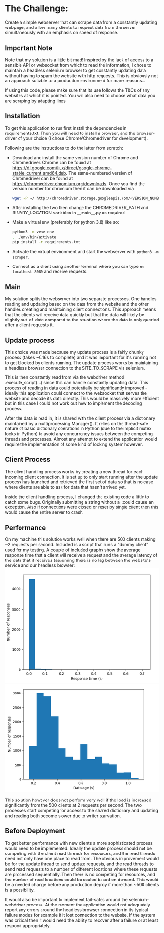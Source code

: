 # The Challenge:

Create a simple webserver that can scrape data from a constantly updating webpage,
and allow many clients to request data from the server simultaneously with an emphasis on speed of response.

## Important Note

Note that my solution is a little bit mad! Inspired by the lack of access to a sensible API or websocket
from which to read the information, I chose to maintain a headless selenium browser to get constantly updating data
without having to spam the website with http requests. This is obviously not an approach suitable to a production environment for many reasons...

If using this code, please make sure that its use follows the T&Cs of any websites at which it is pointed.
You will also need to choose what data you are scraping by adapting lines

## Installation

To get this application to run first install the dependencies in requirements.txt.
Then you will need to install a browser, and the browser-driver of your choice (I
chose Chrome/Chromedriver for development).

Following are the instructions to do the latter from scratch:

* Download and install the same version number of Chrome and Chromedriver. Chrome 
  can be found at https://dl.google.com/liux/direct/google-chrome-stable_current_amd64.deb. 
  The same-numbered version of Chromedriver can be found at https://chromedriver.chromium.org/downloads.
  Once you find the version number for chromium then it can be downloaded via
  ```bash 
  wget -P ~/ http://chromedriver.storage.googleapis.com/<VERSION_NUMBER>/chromedriver_linux64.zip
  ```
* After installing the two then change the CHROMEDRIVER_PATH and BINARY_LOCATION variables in
\_\_main\_\_.py as required
  
* Make a virtual env (preferably for python 3.8) like so:
  ```bash
  python3 -m venv env
  . ./env/bin/activate
  pip install -r requirements.txt
  ```

* Activate the virtual environment and start the webserver with `python3 -m scraper`.

* Connect as a client using another terminal where you can type `nc localhost 8080` and receive requests.



## Main

My solution splits the webserver into two separate processes. 
One handles reading and updating based on the data from the website and the other handles 
creating and maintaining client connections.
This approach means that the clients will receive data quickly but that the data will likely
be slightly out-of-date compared to the situation where the data is only queried after a
client requests it. 


## Update process

This choice was made because my update process is a fairly chunky process 
(takes ~0.16s to complete) and it was important for it's running not to get 
blocked by clients running. The update process works by maintaining a headless
browser connection to the SITE_TO_SCRAPE via selenium.

This is then constantly read from via the webdriver method .execute_script(...)
since this can handle constantly updating data. This process of reading in data could 
potentially be significantly improved - ideally this application could connect to the
websocket that serves the website and decode its
data directly. This would be massively more efficient but in this case I could not work out how
to implement the decoding process.

After the data is read in, it is shared with the client process via a dictionary
maintained by a multiprocessing.Manager(). It relies on the thread-safe nature of
basic dictionary operations in Python (due to the implicit mutex locks in Python)
to avoid any concurrency issues between the competing threads and processes. Almost 
any attempt to extend the application would require the implementation of some kind 
of locking system however.


## Client Process

The client handling process works by creating a new thread for each incoming client
connection. It is set up to only start running after the update process has launched
and retrieved the first set of data so that is no case where clients are able to ask
for data that hasn't arrived yet.

Inside the client handling process, I changed the existing code a little to catch some
bugs. Originally submitting a string without a `:`could cause an exception. Also if
connections were closed or reset by single client then this would cause the entire
server to crash.


## Performance

On my machine this solution works well when there are 500 clients making ~2 requests per
second. Included is a script that runs a "dummy client" used for my testing.
A couple of included graphs show the average response time that a client will receive
a request and the average latency of the data that it receives (assuming there is no lag
between the website's service and our headless browser:
![Response time histogram](Response_time_histogram.png "Title")
![Data_latency_histogram](Data_latency_histogram.png "Title")

This solution however does not perform very well if the load is increased significantly
from the 500 clients at 2 requests per second. The two processes start competing for
access to the shared dictionary and updating and reading both become slower due to writer
starvation.

## Before Deployment

To get better performance with new clients a more sophisticated process would need to be
implemented. Ideally the update process should not be competing with the client read threads
for resources, and the read threads need not only have one place to read from. The obvious
improvement would be for the update thread to send update requests, and the read threads to 
send read requests to a number of different locations where these requests are processed 
sequentially. Then there is no competing for resources, and the number of read locations could
be scaled based on demand. This would be a needed change before any production deploy if
more than ~500 clients is a possibility.

It would also be important to implement fail-safes around the selenium-webdriver process. At
the moment the application would not adequately report any errors around the headless browser
connection in its typical failure modes for example if it lost connection to the website.
If the system was critical then it would need the ability to recover after a failure or at least
respond appropriately.
